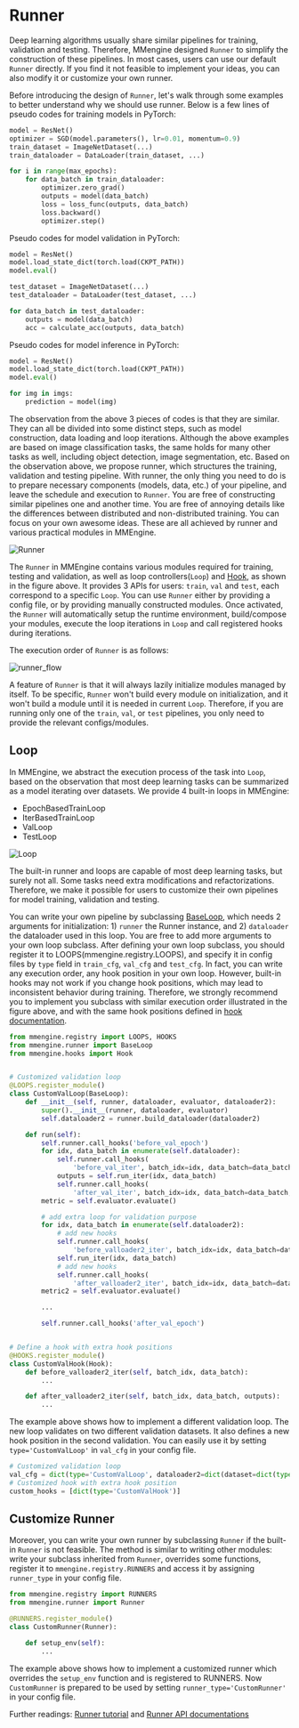 # Runner

Deep learning algorithms usually share similar pipelines for training, validation and testing.
Therefore, MMengine designed `Runner` to simplify the construction of these pipelines.
In most cases, users can use our default `Runner` directly.
If you find it not feasible to implement your ideas, you can also modify it or customize your own runner.

Before introducing the design of `Runner`, let's walk through some examples to better understand why we should use runner.
Below is a few lines of pseudo codes for training models in PyTorch:

```python
model = ResNet()
optimizer = SGD(model.parameters(), lr=0.01, momentum=0.9)
train_dataset = ImageNetDataset(...)
train_dataloader = DataLoader(train_dataset, ...)

for i in range(max_epochs):
    for data_batch in train_dataloader:
        optimizer.zero_grad()
        outputs = model(data_batch)
        loss = loss_func(outputs, data_batch)
        loss.backward()
        optimizer.step()
```

Pseudo codes for model validation in PyTorch:

```python
model = ResNet()
model.load_state_dict(torch.load(CKPT_PATH))
model.eval()

test_dataset = ImageNetDataset(...)
test_dataloader = DataLoader(test_dataset, ...)

for data_batch in test_dataloader:
    outputs = model(data_batch)
    acc = calculate_acc(outputs, data_batch)
```

Pseudo codes for model inference in PyTorch:

```python
model = ResNet()
model.load_state_dict(torch.load(CKPT_PATH))
model.eval()

for img in imgs:
    prediction = model(img)
```

The observation from the above 3 pieces of codes is that they are similar.
They can all be divided into some distinct steps, such as model construction, data loading and loop iterations.
Although the above examples are based on image classification tasks, the same holds for many other tasks as well, including object detection, image segmentation, etc.
Based on the observation above, we propose runner, which structures the training, validation and testing pipeline.
With runner, the only thing you need to do is to prepare necessary components (models, data, etc.) of your pipeline, and leave the schedule and execution to `Runner`.
You are free of constructing similar pipelines one and another time.
You are free of annoying details like the differences between distributed and non-distributed training.
You can focus on your own awesome ideas.
These are all achieved by runner and various practical modules in MMEngine.

![Runner](https://user-images.githubusercontent.com/12907710/184577204-3ea033bd-91dd-4da8-b4ac-22763d7d6c7d.png)

The `Runner` in MMEngine contains various modules required for training, testing and validation, as well as loop controllers(`Loop`) and [Hook](../tutorials/hook.md), as shown in the figure above.
It provides 3 APIs for users: `train`, `val` and `test`, each correspond to a specific `Loop`.
You can use `Runner` either by providing a config file, or by providing manually constructed modules.
Once activated, the `Runner` will automatically setup the runtime environment, build/compose your modules, execute the loop iterations in `Loop` and call registered hooks during iterations.

The execution order of `Runner` is as follows:

![runner_flow](https://user-images.githubusercontent.com/12907710/184577118-b8f30521-0dba-4b94-a78f-8682459650a5.png)

A feature of `Runner` is that it will always lazily initialize modules managed by itself.
To be specific, `Runner` won't build every module on initialization, and it won't build a module until it is needed in current `Loop`.
Therefore, if you are running only one of the `train`, `val`, or `test` pipelines, you only need to provide the relevant configs/modules.

## Loop

In MMEngine, we abstract the execution process of the task into `Loop`, based on the observation that most deep learning tasks can be summarized as a model iterating over datasets.
We provide 4 built-in loops in MMEngine:

- EpochBasedTrainLoop
- IterBasedTrainLoop
- ValLoop
- TestLoop

![Loop](https://user-images.githubusercontent.com/12907710/184577588-d74e16dd-15c7-4f73-9857-61c56c29057b.png)

The built-in runner and loops are capable of most deep learning tasks, but surely not all.
Some tasks need extra modifications and refactorizations.
Therefore, we make it possible for users to customize their own pipelines for model training, validation and testing.

You can write your own pipeline by subclassing [BaseLoop](mmengine.runner.BaseLoop), which needs 2 arguments for initialization: 1) `runner` the Runner instance, and 2) `dataloader` the dataloader used in this loop.
You are free to add more arguments to your own loop subclass.
After defining your own loop subclass, you should register it to LOOPS(mmengine.registry.LOOPS), and specify it in config files by `type` field in `train_cfg`, `val_cfg` and `test_cfg`.
In fact, you can write any execution order, any hook position in your own loop.
However, built-in hooks may not work if you change hook positions, which may lead to inconsistent behavior during training.
Therefore, we strongly recommend you to implement you subclass with similar execution order illustrated in the figure above, and with the same hook positions defined in [hook documentation](../tutorials/hook.md).

```python
from mmengine.registry import LOOPS, HOOKS
from mmengine.runner import BaseLoop
from mmengine.hooks import Hook


# Customized validation loop
@LOOPS.register_module()
class CustomValLoop(BaseLoop):
    def __init__(self, runner, dataloader, evaluator, dataloader2):
        super().__init__(runner, dataloader, evaluator)
        self.dataloader2 = runner.build_dataloader(dataloader2)

    def run(self):
        self.runner.call_hooks('before_val_epoch')
        for idx, data_batch in enumerate(self.dataloader):
            self.runner.call_hooks(
                'before_val_iter', batch_idx=idx, data_batch=data_batch)
            outputs = self.run_iter(idx, data_batch)
            self.runner.call_hooks(
                'after_val_iter', batch_idx=idx, data_batch=data_batch, outputs=outputs)
        metric = self.evaluator.evaluate()

        # add extra loop for validation purpose
        for idx, data_batch in enumerate(self.dataloader2):
            # add new hooks
            self.runner.call_hooks(
                'before_valloader2_iter', batch_idx=idx, data_batch=data_batch)
            self.run_iter(idx, data_batch)
            # add new hooks
            self.runner.call_hooks(
                'after_valloader2_iter', batch_idx=idx, data_batch=data_batch, outputs=outputs)
        metric2 = self.evaluator.evaluate()

        ...

        self.runner.call_hooks('after_val_epoch')


# Define a hook with extra hook positions
@HOOKS.register_module()
class CustomValHook(Hook):
    def before_valloader2_iter(self, batch_idx, data_batch):
        ...

    def after_valloader2_iter(self, batch_idx, data_batch, outputs):
        ...

```

The example above shows how to implement a different validation loop.
The new loop validates on two different validation datasets.
It also defines a new hook position in the second validation.
You can easily use it by setting `type='CustomValLoop'` in `val_cfg` in your config file.

```python
# Customized validation loop
val_cfg = dict(type='CustomValLoop', dataloader2=dict(dataset=dict(type='ValDataset2'), ...))
# Customized hook with extra hook position
custom_hooks = [dict(type='CustomValHook')]
```

## Customize Runner

Moreover, you can write your own runner by subclassing `Runner` if the built-in `Runner` is not feasible.
The method is similar to writing other modules: write your subclass inherited from `Runner`, overrides some functions, register it to `mmengine.registry.RUNNERS` and access it by assigning `runner_type` in your config file.

```python
from mmengine.registry import RUNNERS
from mmengine.runner import Runner

@RUNNERS.register_module()
class CustomRunner(Runner):

    def setup_env(self):
        ...
```

The example above shows how to implement a customized runner which overrides the `setup_env` function and is registered to RUNNERS.
Now `CustomRunner` is prepared to be used by setting `runner_type='CustomRunner'` in your config file.

Further readings: [Runner tutorial](../tutorials/runner.md) and [Runner API documentations](mmengine.runner.Runner)
